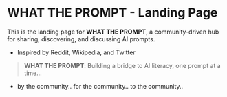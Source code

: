 # WHAT THE PROMPT - Landing Page

This is the landing page for **WHAT THE PROMPT**, a community-driven hub for sharing, discovering, and discussing AI prompts.
- Inspired by Reddit, Wikipedia, and Twitter


> **WHAT THE PROMPT**: Building a bridge to AI literacy, one prompt at a time...

- by the community.. for the community.. to the community..
